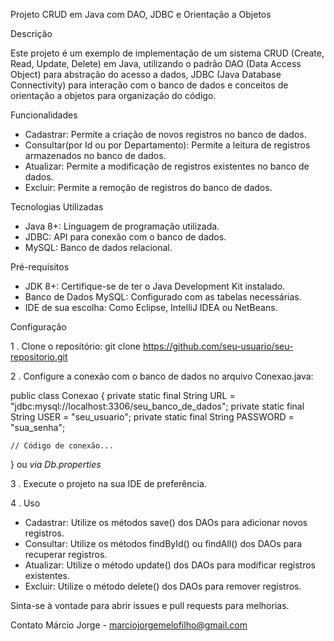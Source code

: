 Projeto CRUD em Java com DAO, JDBC e Orientação a Objetos

Descrição

Este projeto é um exemplo de implementação de um sistema CRUD (Create, Read, Update, Delete) em Java, utilizando o padrão DAO (Data Access Object) para abstração do acesso a dados, JDBC (Java Database Connectivity) para interação com o banco de dados e conceitos de orientação a objetos para organização do código.

Funcionalidades

 - Cadastrar: Permite a criação de novos registros no banco de dados.
 - Consultar(por Id ou por Departamento): Permite a leitura de registros armazenados no banco de dados.
 - Atualizar: Permite a modificação de registros existentes no banco de dados.
 - Excluir: Permite a remoção de registros do banco de dados.

Tecnologias Utilizadas

- Java 8+: Linguagem de programação utilizada.
- JDBC: API para conexão com o banco de dados.
- MySQL: Banco de dados relacional.

Pré-requisitos

- JDK 8+: Certifique-se de ter o Java Development Kit instalado.
- Banco de Dados MySQL: Configurado com as tabelas necessárias.
- IDE de sua escolha: Como Eclipse, IntelliJ IDEA ou NetBeans.

Configuração

1 . Clone o repositório:
git clone https://github.com/seu-usuario/seu-repositorio.git

2 . Configure a conexão com o banco de dados no arquivo Conexao.java:

public class Conexao {
    private static final String URL = "jdbc:mysql://localhost:3306/seu_banco_de_dados";
    private static final String USER = "seu_usuario";
    private static final String PASSWORD = "sua_senha";
    
    // Código de conexão...
}
ou *via Db.properties*

3 . Execute o projeto na sua IDE de preferência.

4 . Uso

- Cadastrar: Utilize os métodos save() dos DAOs para adicionar novos registros.
- Consultar: Utilize os métodos findById() ou findAll() dos DAOs para recuperar registros.
- Atualizar: Utilize o método update() dos DAOs para modificar registros existentes.
- Excluir: Utilize o método delete() dos DAOs para remover registros.

Sinta-se à vontade para abrir issues e pull requests para melhorias.

Contato
Márcio Jorge - marciojorgemelofilho@gmail.com
